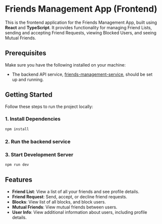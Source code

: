 # Friends Management App (Frontend)

This is the frontend application for the Friends Management App, built using **React** and **TypeScript**. It provides functionality for managing Friend Lists, sending and accepting Friend Requests, viewing Blocked Users, and seeing Mutual Friends.

## Prerequisites

Make sure you have the following installed on your machine:
- The backend API service, [friends-management-service](#), should be set up and running.

## Getting Started

Follow these steps to run the project locally:

### 1. Install Dependencies

```bash
npm install
```
### 2. Run the backend service

### 3. Start Development Server

```bash
npm run dev
```

## Features

- **Friend List**: View a list of all your friends and see profile details.
- **Friend Request**: Send, accept, or decline friend requests.
- **Blocks**: View list of all blocks, and block users.
- **Mutual Friends**: View mutual friends between users.
- **User Info**: View additional information about users, including profile details.
